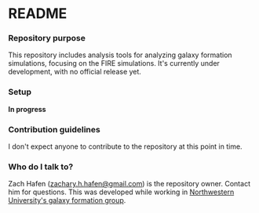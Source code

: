# README #

### Repository purpose ###

This repository includes analysis tools for analyzing galaxy formation simulations, focusing on the FIRE simulations.
It's currently under development, with no official release yet.

### Setup ###

**In progress**

### Contribution guidelines ###

I don't expect anyone to contribute to the repository at this point in time.

### Who do I talk to? ###

Zach Hafen (zachary.h.hafen@gmail.com) is the repository owner. Contact him for questions.
This was developed while working in [Northwestern University's galaxy formation group](http://galaxies.northwestern.edu/).
